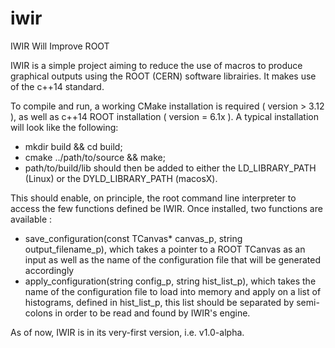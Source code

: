 # iwir
IWIR Will Improve ROOT

IWIR is a simple project aiming to reduce the use of macros to produce graphical outputs using the ROOT (CERN) software librairies. It makes use of the c++14 standard. 

To compile and run, a working CMake installation is required ( version > 3.12 ), as well as c++14 ROOT installation ( version = 6.1x ). A typical installation will look like the following: 
   - mkdir build && cd build;
   - cmake ../path/to/source && make;
   - path/to/build/lib should then be added to either the LD_LIBRARY_PATH (Linux) or the DYLD_LIBRARY_PATH (macosX).

This should enable, on principle, the root command line interpreter to access the few functions defined be IWIR. 
Once installed, two functions are available : 
  - save_configuration(const TCanvas* canvas_p, string output_filename_p), which takes a pointer to a ROOT TCanvas as an input as well as the name of the configuration file that will be generated accordingly
  - apply_configuration(string config_p, string hist_list_p), which takes the name of the configuration file to load into memory and apply on a list of histograms, defined in hist_list_p, this list should be separated by semi-colons in order to be read and found by IWIR's engine. 

As of now, IWIR is in its very-first version, i.e. v1.0-alpha.
